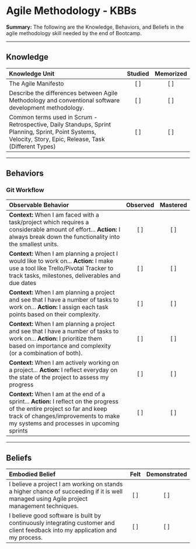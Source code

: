 # Agile Methodology - KBBs
**Summary:** The following are the Knowledge, Behaviors, and Beliefs in the agile methodology skill needed by the end of Bootcamp.

----------
## **Knowledge**


| Knowledge Unit   |      Studied      | Memorized |
|:-------------|:------------------:|:--------:|
| The Agile Manifesto | [ ] | [ ]  |
| Describe the differences between Agile Methodology and conventional software development methodology. |   [ ]   |   [ ] |
| Common terms used in Scrum - Retrospective, Daily Standups, Sprint Planning, Sprint, Point Systems, Velocity, Story, Epic, Release, Task (Different Types) | [ ] |    [ ] |


----------


## **Behaviors**


### Git Workflow
| Observable Behavior   |      Observed      | Mastered |
|:-------------|:------------------:|:--------:|
| **Context:** When I am faced with a task/project which requires a considerable amount of effort... **Action:** I always break down the functionality into the smallest units. | [ ] | [ ]  |
| **Context:** When I am planning a project I would like to work on... **Action:** I make use a tool like Trello/Pivotal Tracker to track tasks, milestones, deliverables and due dates | [ ] |    [ ] |
| **Context:** When I am planning a project and see that I have a number of tasks to work on... **Action:** I assign each task points based on their complexity. |   [ ]   |   [ ] |
| **Context:** When I am planning a project and see that I have a number of tasks to work on... **Action:** I prioritize them based on importance and complexity (or a combination of both). | [ ] |    [ ] |
| **Context:** When I am actively working on a project... **Action:** I reflect everyday on the state of the project to assess my progress | [ ] |    [ ] |
| **Context:** When I am at the end of a sprint... **Action:** I reflect on the progress of the entire project so far and keep track of changes/improvements to make my systems and processes in upcoming sprints | [ ] |    [ ] |

----------


## **Beliefs**


| Embodied Belief   |      Felt      | Demonstrated |
|:-------------|:------------------:|:--------:|
| I believe a project I am working on stands a higher chance of succeeding if it is well managed using Agile project management techniques. | [ ] | [ ]  |
| I believe good software is built by continuously integrating customer and client feedback into my application and my process. |   [ ]   |   [ ] |
